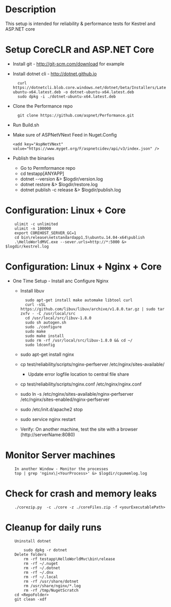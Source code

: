 # Description
This setup is intended for reliability & performance tests for Kestrel and ASP.NET core 

# Setup CoreCLR and ASP.NET Core 
- Install git - http://git-scm.com/download for example
- Install dotnet cli - http://dotnet.github.io
   
        curl https://dotnetcli.blob.core.windows.net/dotnet/beta/Installers/Latest/dotnet-ubuntu-x64.latest.deb -o dotnet-ubuntu-x64.latest.deb
        sudo dpkg -i ./dotnet-ubuntu-x64.latest.deb
- Clone the Performance repo

        git clone https://github.com/aspnet/Performance.git
- Run Build.sh
- Make sure of ASPNetVNext Feed in Nuget.Config    
    
      <add key="AspNetVNext" value="https://www.myget.org/F/aspnetcidev/api/v3/index.json" />
- Publish the binaries

    - Go to Permformance repo
    - cd testapp\[ANYAPP]
    - dotnet --version &> $logdir/version.log 
    - dotnet restore &> $logdir/restore.log
    - dotnet publish -c release &> $logdir/publish.log
        
# Configuration: Linux + Core
        
        ulimit -c unlimited
        ulimit -n 100000
        export COREHOST_SERVER_GC=1
        cd bin\release\netstandardapp1.5\ubuntu.14.04-x64\publish
        .\HelloWorldMVC.exe --sever.urls=http://*:5000 &> $logdir/kestrel.log
        
# Configuration: Linux + Nginx + Core
- One Time Setup  - Install anc Configure Nginx 
    - Install libuv

            sudo apt-get install make automake libtool curl
            curl -sSL https://github.com/libuv/libuv/archive/v1.8.0.tar.gz | sudo tar zxfv - -C /usr/local/src
            cd /usr/local/src/libuv-1.8.0
            sudo sh autogen.sh
            sudo ./configure
            sudo make
            sudo make install
            sudo rm -rf /usr/local/src/libuv-1.8.0 && cd ~/
            sudo ldconfig
    - sudo apt-get install nginx
    - cp test/reliability/scripts/nginx-perfserver /etc/nginx/sites-available/
        - Update error logfile location to central file share 
    - cp test/reliability/scripts/nginx.conf /etc/nginx/nginx.conf
    - sudo ln -s /etc/nginx/sites-available/nginx-perfserver /etc/nginx/sites-enabled/nginx-perfserver
    - sudo /etc/init.d/apache2 stop 
    - sudo service nginx restart
    - Verify: On another machine, test the site with a browser (http://serverName:8080)
      

# Monitor Server machines

        In another Window - Monitor the processes    	
        top | grep 'nginx\|<YourProcess>' &> $logdir/cpumemlog.log
    
    
# Check for crash and memory leaks
        ./corezip.py  -c ./core -z ./coreFiles.zip -f <yourExecutablePath>    
             
# Cleanup for daily runs

        Uninstall dotnet 
            
            sudo dpkg -r dotnet
        Delete folders
            rm -rf testapp\HelloWorldMvc\bin\release
            rm -rf ~/.nuget
            rm -rf ~/.dotnet
            rm -rf ~/.dnx
            rm -rf ~/.local
            rm -rf /usr/share/dotnet
            rm /usr/share/nginx/*.log
            rm -rf /tmp/NugetScratch
        cd <RepoFolder>
        git clean -xdf
